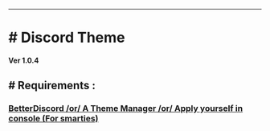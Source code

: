 
 ___________________________________
 <h2></h2> <h1># Discord Theme</h1> <h4>Ver 1.0.4</h4>

<h2> # Requirements : </h2>
 <h3><a class='btn btn-link' href='https://betterdiscord.app'>BetterDiscord /or/ A Theme Manager /or/ Apply yourself in console (For smarties) </a></h3>
